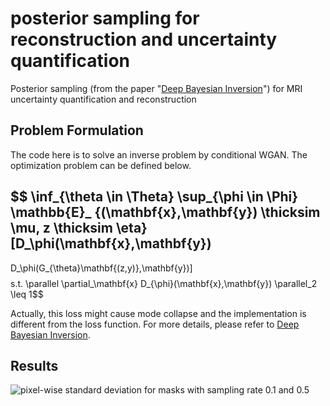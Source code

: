 # posterior sampling for reconstruction and uncertainty quantification
Posterior sampling (from the paper "[Deep Bayesian Inversion](https://arxiv.org/abs/1811.05910)") for MRI uncertainty quantification and reconstruction

## Problem Formulation
The code here is to solve an inverse problem by conditional WGAN. The optimization problem can be defined below.

$$
\inf_{\theta \in \Theta}
\sup_{\phi \in \Phi}
\mathbb{E}_
{(\mathbf{x},\mathbf{y}) \thicksim \mu,
z \thicksim \eta}
[D_\phi(\mathbf{x},\mathbf{y})
- 
D_\phi(G_{\theta}\mathbf{(z,y)},\mathbf{y})] 
$$
$$s.t. \parallel \partial_\mathbf{x} D_{\phi}(\mathbf{x},\mathbf{y}) \parallel_2 \leq 1$$

Actually, this loss might cause mode collapse and the implementation is different from the loss function. For more details, please refer to [Deep Bayesian Inversion](https://arxiv.org/abs/1811.05910).

## Results
![pixel-wise standard deviation for masks with sampling rate 0.1 and 0.5]('./figures/std.pdf')
